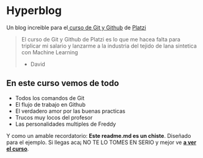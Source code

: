 # Hyperblog
Un blog increible para el[ curso de Git y Github](https://platzi.com/cursos/git-github/ " curso de Git y Github") de [Platzi](https://platzi.com/ "Platzi")
> El curso de Git y Github de Platzi es lo que me hace­a falta para triplicar mi salario y lanzarme a la industria del tejido de lana sintetica con Machine Learning
> - David

## En este curso vemos de todo
* Todos los comandos de Git
* El flujo de trabajo en Github
* El verdadero amor por las buenas practicas
* Trucos muy locos del profesor
* Las personalidades multiples de Freddy

Y como un amable recordatorio: **Este readme.md es un chiste**.  Diseñado para el ejemplo. Si llegas aca¡ NO TE LO TOMES EN SERIO y mejor ve [**a ver el curso**](https://platzi.com/cursos/git-github/ "a ver el curso").